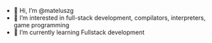 - 👋 Hi, I’m @mateluszg
- 👀 I’m interested in full-stack development, compilators, interpreters, game programming
- 🌱 I’m currently learning Fullstack development

<!---
mateluszg/mateluszg is a ✨ special ✨ repository because its `README.md` (this file) appears on your GitHub profile.
You can click the Preview link to take a look at your changes.
--->
